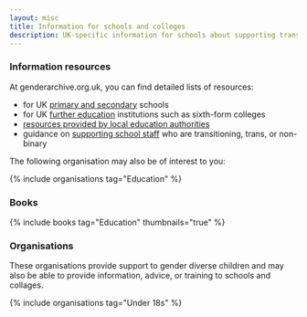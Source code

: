 ```yaml
---
layout: misc
title: Information for schools and colleges
description: UK-specific information for schools about supporting trans, nonbinary, and gender non-conforming students and staff
---
```


### Information resources

At genderarchive.org.uk, you can find detailed lists of resources:

- for UK [primary and secondary](https://genderarchive.org.uk/tag/primary-and-secondary-education/) schools 
- for UK [further education](https://genderarchive.org.uk/tag/further-education/) institutions such as sixth-form colleges
- [resources provided by local education authorities](https://genderarchive.org.uk/tag/education-authority-policies/)
- guidance on [supporting school staff](https://genderarchive.org.uk/tag/employing-school-staff/) who are transitioning, trans, or non-binary

The following organisation may also be of interest to you:

{% include organisations tag="Education" %}

### Books

{% include books tag="Education" thumbnails="true" %}

### Organisations

These organisations provide support to gender diverse children and may also be able to provide information, advice, or training to schools and collages.

{% include organisations tag="Under 18s" %}
